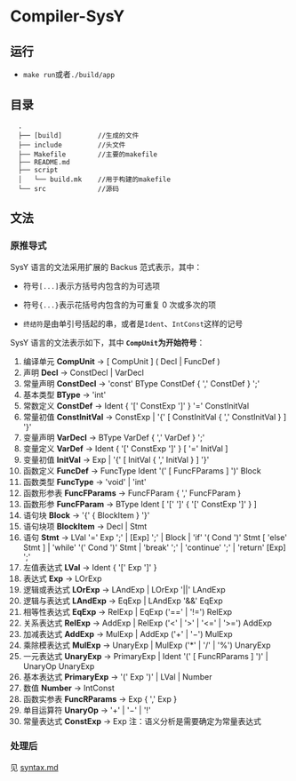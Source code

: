 # Compiler-SysY

## 运行

* `make run`或者`./build/app`

## 目录

``` shell
  .
  ├── [build]         //生成的文件
  ├── include         //头文件
  ├── Makefile        //主要的makefile
  ├── README.md
  ├── script
  │   └── build.mk    //用于构建的makefile
  └── src             //源码
```

## 文法

### 原推导式

SysY 语言的文法采用扩展的 Backus 范式表示，其中：

* 符号`[...]`表示方括号内包含的为可选项

* 符号`{...}`表示花括号内包含的为可重复 $0$ 次或多次的项

* `终结符`是由单引号括起的串，或者是`Ident`、`IntConst`这样的记号

SysY 语言的文法表示如下，其中 **`CompUnit`为开始符号**：

1. 编译单元 **CompUnit** → [ CompUnit ] ( Decl | FuncDef )
1. 声明 **Decl** → ConstDecl | VarDecl
1. 常量声明 **ConstDecl** → 'const' BType ConstDef { ',' ConstDef } ';'
1. 基本类型 **BType** → 'int'
1. 常数定义 **ConstDef** → Ident { '[' ConstExp ']' } '=' ConstInitVal
1. 常量初值 **ConstInitVal** → ConstExp | '{' [ ConstInitVal { ',' ConstInitVal } ] '}'
1. 变量声明 **VarDecl** → BType VarDef { ',' VarDef } ';'
1. 变量定义 **VarDef** → Ident { '[' ConstExp ']' } [ '=' InitVal ]
1. 变量初值 **InitVal** → Exp | '{' [ InitVal { ',' InitVal } ] '}'
1. 函数定义 **FuncDef** → FuncType Ident '(' [ FuncFParams ] ')' Block
1. 函数类型 **FuncType** → 'void' | 'int'
1. 函数形参表 **FuncFParams** → FuncFParam { ',' FuncFParam }
1. 函数形参 **FuncFParam** → BType Ident [ '[' ']' { '[' ConstExp ']' } ]
1. 语句块 **Block** → '{' { BlockItem } '}'
1. 语句块项 **BlockItem** → Decl | Stmt
1. 语句
**Stmt** → LVal '=' Exp ';'
| [Exp] ';'
| Block
| 'if' '( Cond ')' Stmt [ 'else' Stmt ]
| 'while' '(' Cond ')' Stmt
| 'break' ';'
| 'continue' ';'
| 'return' [Exp] ';'
1. 左值表达式 **LVal** → Ident { '[' Exp ']' }
1. 表达式 **Exp** → LOrExp
1. 逻辑或表达式 **LOrExp** → LAndExp | LOrExp '||' LAndExp
1. 逻辑与表达式 **LAndExp** → EqExp | LAndExp '&&' EqExp
1. 相等性表达式 **EqExp** → RelExp | EqExp ('==' | '!=') RelExp
1. 关系表达式 **RelExp** → AddExp | RelExp ('<' | '>' | '<=' | '>=') AddExp
1. 加减表达式 **AddExp** → MulExp | AddExp ('+' | '−') MulExp
1. 乘除模表达式 **MulExp** → UnaryExp | MulExp ('*' | '/' | '%') UnaryExp
1. 一元表达式 **UnaryExp** → PrimaryExp | Ident '(' [ FuncRParams ] ')' | UnaryOp UnaryExp
1. 基本表达式 **PrimaryExp** → '(' Exp ')' | LVal | Number
1. 数值 **Number** → IntConst
1. 函数实参表 **FuncRParams** → Exp { ',' Exp }
1. 单目运算符 **UnaryOp** → '+' | '−' | '!'
1. 常量表达式 **ConstExp** → Exp 注：语义分析是需要确定为常量表达式

### 处理后

见 [syntax.md](syntax.md)
